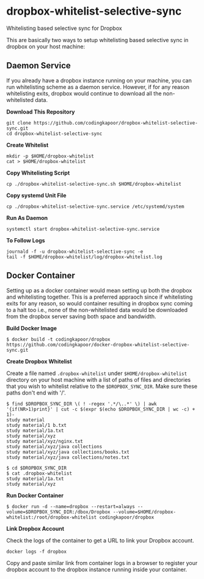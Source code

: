 # dropbox-whitelist-selective-sync
Whitelisting based selective sync for Dropbox

This are basically two ways to setup whitelisting based selective sync in dropbox on your host machine:

## Daemon Service
If you already have a dropbox instance running on your machine, you can run whitelisting scheme as a daemon service. However, if for any reason whitelisting exits, dropbox would continue to download all the non-whitelisted data.

**Download This Repository**

```
git clone https://github.com/codingkapoor/dropbox-whitelist-selective-sync.git
cd dropbox-whitelist-selective-sync
```

**Create Whitelist**

```
mkdir -p $HOME/dropbox-whitelist
cat > $HOME/dropbox-whitelist
```

**Copy Whitelisting Script**

```
cp ./dropbox-whitelist-selective-sync.sh $HOME/dropbox-whitelist
```

**Copy systemd Unit File**

```
cp ./dropbox-whitelist-selective-sync.service /etc/systemd/system
```

**Run As Daemon**

```
systemctl start dropbox-whitelist-selective-sync.service
```

**To Follow Logs**

```
journald -f -u dropbox-whitelist-selective-sync -e
tail -f $HOME/dropbox-whitelist/log/dropbox-whitelist.log
```

## Docker Container
Setting up as a docker container would mean setting up both the dropbox and whitelisting together. This is a preferred appraoch since if whitelisting exits for any reason, so would container resulting in dropbox sync coming to a halt too i.e., none of the non-whitelisted data would be downloaded from the dropbox server saving both space and bandwidth.

**Build Docker Image**

```
$ docker build -t codingkapoor/dropbox https://github.com/codingkapoor/docker-dropbox-whitelist-selective-sync.git
```

**Create Dropbox Whitelist**

Create a file named `.dropbox-whitelist` under `$HOME/dropbox-whitelist` directory on your host machine with a list of paths of files and directories that you wish to whitelist relative to the `$DROPBOX_SYNC_DIR`. Make sure these paths don't end with '/'.
```
$ find $DROPBOX_SYNC_DIR \( ! -regex '.*/\..*' \) | awk '{if(NR>1)print}' | cut -c $(expr $(echo $DROPBOX_SYNC_DIR | wc -c) + 1)-
study material
study material/1 b.txt
study material/1a.txt
study material/xyz
study material/xyz/nginx.txt
study material/xyz/java collections
study material/xyz/java collections/books.txt
study material/xyz/java collections/notes.txt

$ cd $DROPBOX_SYNC_DIR
$ cat .dropbox-whitelist
study material/1a.txt
study material/xyz
```

**Run Docker Container**

```
$ docker run -d --name=dropbox --restart=always --volume=$DROPBOX_SYNC_DIR:/dbox/Dropbox --volume=$HOME/dropbox-whitelist:/root/dropbox-whitelist codingkapoor/dropbox
```

**Link Dropbox Account**

Check the logs of the container to get a URL to link your Dropbox account.

```
docker logs -f dropbox
```

Copy and paste similar link from container logs in a browser to register your dropbox account to the dropbox instance running inside your container.


